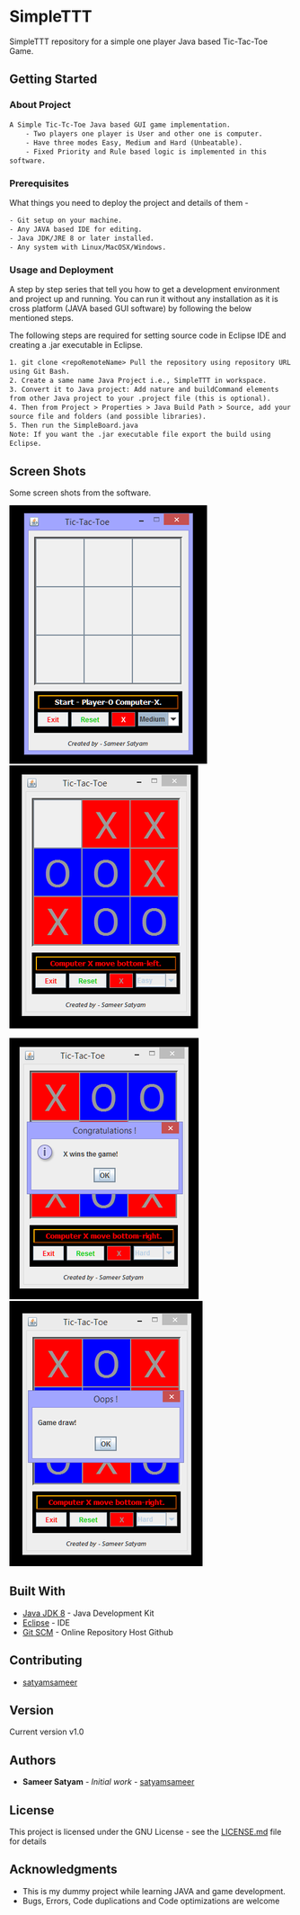 # SimpleTTT
SimpleTTT repository for a simple one player Java based Tic-Tac-Toe Game.

## Getting Started

### About Project

```
A Simple Tic-Tc-Toe Java based GUI game implementation.
	- Two players one player is User and other one is computer.
	- Have three modes Easy, Medium and Hard (Unbeatable).
	- Fixed Priority and Rule based logic is implemented in this software.
```

### Prerequisites

What things you need to deploy the project and details of them -

```
- Git setup on your machine.
- Any JAVA based IDE for editing.
- Java JDK/JRE 8 or later installed.
- Any system with Linux/MacOSX/Windows.
```

### Usage and Deployment

A step by step series that tell you how to get a development environment and project up and running. You can run it without any installation as it is cross platform (JAVA based GUI software) by following the below mentioned steps.

The following steps are required for setting source code in Eclipse IDE and creating a .jar executable in Eclipse.

```
1. git clone <repoRemoteName> Pull the repository using repository URL using Git Bash.
2. Create a same name Java Project i.e., SimpleTTT in workspace.
3. Convert it to Java project: Add nature and buildCommand elements from other Java project to your .project file (this is optional).
4. Then from Project > Properties > Java Build Path > Source, add your source file and folders (and possible libraries).
5. Then run the SimpleBoard.java
Note: If you want the .jar executable file export the build using Eclipse.

```

## Screen Shots

Some screen shots from the software.

![Initial Screen](https://github.com/satyamsameer/SimpleTTT/blob/master/screenshots/1.png) ![Between Gameplay](https://github.com/satyamsameer/SimpleTTT/blob/master/screenshots/2.png)

![Congratulations](https://github.com/satyamsameer/SimpleTTT/blob/master/screenshots/3.png) ![Draw](https://github.com/satyamsameer/SimpleTTT/blob/master/screenshots/4.png)


## Built With

* [Java JDK 8](http://www.oracle.com/technetwork/java/javase/downloads/jdk8-downloads-2133151.html) - Java Development Kit
* [Eclipse](http://www.eclipse.org/downloads/packages/eclipse-ide-java-developers/lunasr2) - IDE
* [Git SCM](https://git-scm.com/downloads) - Online Repository Host Github

## Contributing

* [satyamsameer](https://github.com/satyamsameer)

## Version

Current version v1.0 

## Authors

* **Sameer Satyam** - *Initial work* - [satyamsameer](https://github.com/satyamsameer)


## License

This project is licensed under the GNU License - see the [LICENSE.md](LICENSE.md) file for details

## Acknowledgments

* This is my dummy project while learning JAVA and game development.
* Bugs, Errors, Code duplications and Code optimizations are welcome
